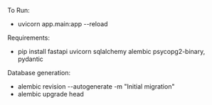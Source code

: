 To Run:
- uvicorn app.main:app --reload

Requirements:
- pip install fastapi uvicorn sqlalchemy alembic psycopg2-binary, pydantic

Database generation:
- alembic revision --autogenerate -m "Initial migration"
- alembic upgrade head


